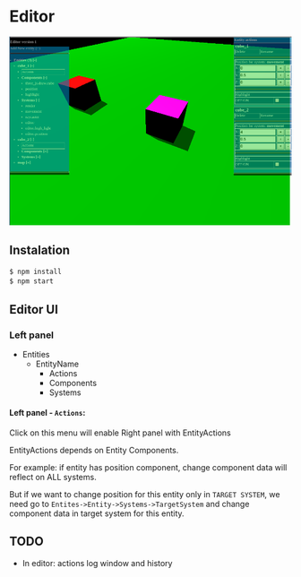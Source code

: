 # Editor

![alt text](https://github.com/ivanbogomoloff/almost-ecs-on-threejs/blob/master/editor.png)

## Instalation

```bash
$ npm install
$ npm start
```

## Editor UI

### Left panel

- Entities
  - EntityName
    - Actions
    - Components
    - Systems
    
    
#### Left panel - `Actions`:
 
Click on this menu will enable Right panel with EntityActions

EntityActions depends on Entity Components.

For example: if entity has position component, change component data will reflect on ALL systems.

But if we want to change position for this entity only in `TARGET SYSTEM`, we need go to `Entites->Entity->Systems->TargetSystem` and change
component data in target system for this entity.
    

## TODO

- In editor: actions log window and history





